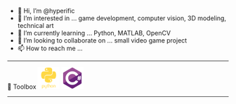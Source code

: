 - 👋 Hi, I’m @hyperific
- 👀 I’m interested in ... game development, computer vision, 3D modeling, technical art
- 🌱 I’m currently learning ... Python, MATLAB, OpenCV
- 💞️ I’m looking to collaborate on ... small video game project
- 📫 How to reach me ...

--------

🧰 Toolbox
<img src="https://github.com/devicons/devicon/blob/master/icons/python/python-plain-wordmark.svg" alt="Python Logo" width="50" height="50"/> 
<img src="https://github.com/devicons/devicon/blob/master/icons/csharp/csharp-original.svg" alt="C# Logo" width="50" height="50"/> 

--------
